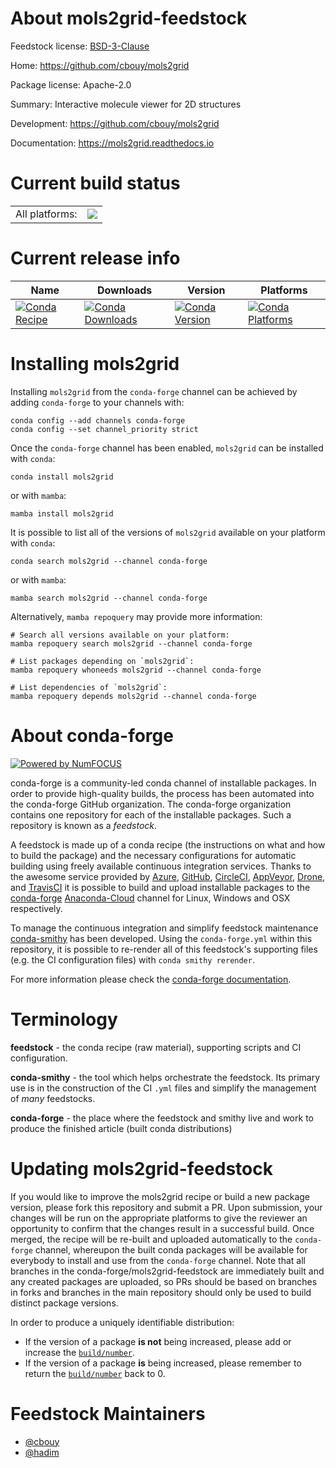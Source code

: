 About mols2grid-feedstock
=========================

Feedstock license: [BSD-3-Clause](https://github.com/conda-forge/mols2grid-feedstock/blob/main/LICENSE.txt)

Home: https://github.com/cbouy/mols2grid

Package license: Apache-2.0

Summary: Interactive molecule viewer for 2D structures

Development: https://github.com/cbouy/mols2grid

Documentation: https://mols2grid.readthedocs.io

Current build status
====================


<table><tr><td>All platforms:</td>
    <td>
      <a href="https://dev.azure.com/conda-forge/feedstock-builds/_build/latest?definitionId=13066&branchName=main">
        <img src="https://dev.azure.com/conda-forge/feedstock-builds/_apis/build/status/mols2grid-feedstock?branchName=main">
      </a>
    </td>
  </tr>
</table>

Current release info
====================

| Name | Downloads | Version | Platforms |
| --- | --- | --- | --- |
| [![Conda Recipe](https://img.shields.io/badge/recipe-mols2grid-green.svg)](https://anaconda.org/conda-forge/mols2grid) | [![Conda Downloads](https://img.shields.io/conda/dn/conda-forge/mols2grid.svg)](https://anaconda.org/conda-forge/mols2grid) | [![Conda Version](https://img.shields.io/conda/vn/conda-forge/mols2grid.svg)](https://anaconda.org/conda-forge/mols2grid) | [![Conda Platforms](https://img.shields.io/conda/pn/conda-forge/mols2grid.svg)](https://anaconda.org/conda-forge/mols2grid) |

Installing mols2grid
====================

Installing `mols2grid` from the `conda-forge` channel can be achieved by adding `conda-forge` to your channels with:

```
conda config --add channels conda-forge
conda config --set channel_priority strict
```

Once the `conda-forge` channel has been enabled, `mols2grid` can be installed with `conda`:

```
conda install mols2grid
```

or with `mamba`:

```
mamba install mols2grid
```

It is possible to list all of the versions of `mols2grid` available on your platform with `conda`:

```
conda search mols2grid --channel conda-forge
```

or with `mamba`:

```
mamba search mols2grid --channel conda-forge
```

Alternatively, `mamba repoquery` may provide more information:

```
# Search all versions available on your platform:
mamba repoquery search mols2grid --channel conda-forge

# List packages depending on `mols2grid`:
mamba repoquery whoneeds mols2grid --channel conda-forge

# List dependencies of `mols2grid`:
mamba repoquery depends mols2grid --channel conda-forge
```


About conda-forge
=================

[![Powered by
NumFOCUS](https://img.shields.io/badge/powered%20by-NumFOCUS-orange.svg?style=flat&colorA=E1523D&colorB=007D8A)](https://numfocus.org)

conda-forge is a community-led conda channel of installable packages.
In order to provide high-quality builds, the process has been automated into the
conda-forge GitHub organization. The conda-forge organization contains one repository
for each of the installable packages. Such a repository is known as a *feedstock*.

A feedstock is made up of a conda recipe (the instructions on what and how to build
the package) and the necessary configurations for automatic building using freely
available continuous integration services. Thanks to the awesome service provided by
[Azure](https://azure.microsoft.com/en-us/services/devops/), [GitHub](https://github.com/),
[CircleCI](https://circleci.com/), [AppVeyor](https://www.appveyor.com/),
[Drone](https://cloud.drone.io/welcome), and [TravisCI](https://travis-ci.com/)
it is possible to build and upload installable packages to the
[conda-forge](https://anaconda.org/conda-forge) [Anaconda-Cloud](https://anaconda.org/)
channel for Linux, Windows and OSX respectively.

To manage the continuous integration and simplify feedstock maintenance
[conda-smithy](https://github.com/conda-forge/conda-smithy) has been developed.
Using the ``conda-forge.yml`` within this repository, it is possible to re-render all of
this feedstock's supporting files (e.g. the CI configuration files) with ``conda smithy rerender``.

For more information please check the [conda-forge documentation](https://conda-forge.org/docs/).

Terminology
===========

**feedstock** - the conda recipe (raw material), supporting scripts and CI configuration.

**conda-smithy** - the tool which helps orchestrate the feedstock.
                   Its primary use is in the construction of the CI ``.yml`` files
                   and simplify the management of *many* feedstocks.

**conda-forge** - the place where the feedstock and smithy live and work to
                  produce the finished article (built conda distributions)


Updating mols2grid-feedstock
============================

If you would like to improve the mols2grid recipe or build a new
package version, please fork this repository and submit a PR. Upon submission,
your changes will be run on the appropriate platforms to give the reviewer an
opportunity to confirm that the changes result in a successful build. Once
merged, the recipe will be re-built and uploaded automatically to the
`conda-forge` channel, whereupon the built conda packages will be available for
everybody to install and use from the `conda-forge` channel.
Note that all branches in the conda-forge/mols2grid-feedstock are
immediately built and any created packages are uploaded, so PRs should be based
on branches in forks and branches in the main repository should only be used to
build distinct package versions.

In order to produce a uniquely identifiable distribution:
 * If the version of a package **is not** being increased, please add or increase
   the [``build/number``](https://docs.conda.io/projects/conda-build/en/latest/resources/define-metadata.html#build-number-and-string).
 * If the version of a package **is** being increased, please remember to return
   the [``build/number``](https://docs.conda.io/projects/conda-build/en/latest/resources/define-metadata.html#build-number-and-string)
   back to 0.

Feedstock Maintainers
=====================

* [@cbouy](https://github.com/cbouy/)
* [@hadim](https://github.com/hadim/)

